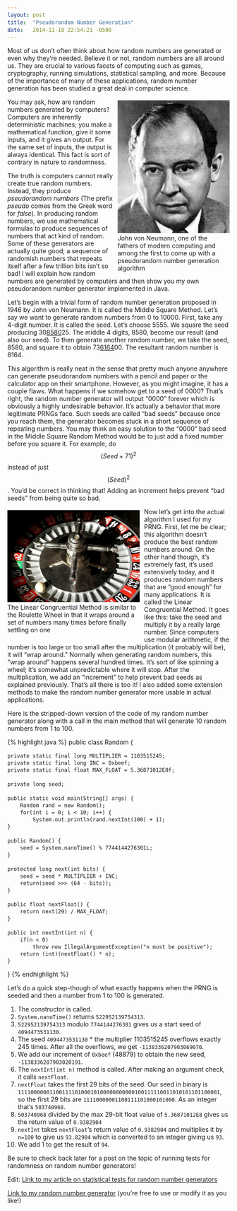 ```yaml
---
layout: post
title:  "Pseudorandom Number Generation"
date:   2014-11-18 22:54:21 -0500
---
```


Most of us don’t often think about how random numbers are generated or even why they’re needed. 
Believe it or not, random numbers are all around us. They are crucial to various facets of 
computing such as games, cryptography, running simulations, statistical sampling, and more. Because 
of the importance of many of these applications, random number generation has been studied a great 
deal in computer science.

<figure style="width: 254px; float: right; margin: 5px 0px 5px 10px;">
    <img src="/assets/von-neumann.jpg" alt="" />
    <figcaption>John von Neumann, one of the fathers of modern computing and among
        the first to come up with a pseudorandom number generation algorithm</figcaption>
</figure>
You may ask, how are random numbers generated by computers? Computers are inherently deterministic 
machines; you make a mathematical function, give it some inputs, and it gives an output. For the 
same set of inputs, the output is always identical. This fact is sort of contrary in nature to 
randomness.

The truth is computers cannot really create true random numbers. Instead, they produce *pseudorandom 
numbers* (The prefix *pseudo* comes from the Greek word for *false*). In producing random numbers, we 
use mathematical formulas to produce sequences of numbers that act kind of random. Some of these 
generators are actually quite good; a sequence of randomish numbers that repeats itself after a few 
trillion bits isn’t so bad! I will explain how random numbers are generated by computers and then 
show you my own pseudorandom number generator implemented in Java.

Let’s begin with a trivial form of random number generation proposed in 1946 by John von Neumann. 
It is called the Middle Square Method. Let’s say we want to generate random numbers from 0 to 
10000. First, take any 4-digit number. It is called the seed. Let’s choose 5555. We square the seed 
producing 30<u>8580</u>25. The middle 4 digits, 8580, become our result (and also our seed). To then 
generate another random number, we take the seed, 8580, and square it to obtain 73<u>6164</u>00. The 
resultant random number is 6164.

This algorithm is really neat in the sense that pretty much anyone anywhere can generate 
pseudorandom numbers with a pencil and paper or the calculator app on their smartphone. However, 
as you might imagine, it has a couple flaws. What happens if we somehow get to a seed of 0000? 
That’s right, the random number generator will output “0000” forever which is obviously a highly 
undesirable behavior. It’s actually a behavior that more legitimate PRNGs face. Such seeds are 
called “bad seeds” because once you reach them, the generator becomes stuck in a short sequence of 
repeating numbers. You may think an easy solution to the “0000” bad seed in the Middle Square 
Random Method would be to just add a fixed number before you square it. For example, do 
$$(Seed + 71)^2$$ instead of just $$(Seed)^2$$. You’d be correct in thinking that! Adding an increment 
helps prevent “bad seeds” from being quite so bad.

<figure style="width: 300px; float: left; margin: 5px 10px 5px 0px;">
    <img src="/assets/roulette.jpg" alt="" />
    <figcaption>The Linear Congruential Method is similar to the Roulette Wheel in that it wraps
        around a set of numbers many times before finally settling on one</figcaption>
</figure>
Now let’s get into the actual algorithm I used for my PRNG. First, let me be clear; this algorithm 
doesn’t produce the best random numbers around. On the other hand though, it’s extremely fast, it’s 
used extensively today, and it produces random numbers that are “good enough” for many 
applications. It is called the Linear Congruential Method. It goes like this: take the seed and 
multiply it by a really large number. Since computers use modular arithmetic, if the number is too 
large or too small after the multiplication (it probably will be), it will “wrap around.” Normally 
when generating random numbers, this “wrap around” happens several hundred times. It’s sort of 
like spinning a wheel; it’s somewhat unpredictable where it will stop. After the multiplication, we 
add an “increment” to help prevent bad seeds as explained previously. That’s all there is too it! 
I also added some extension methods to make the random number generator more usable in actual 
applications.

Here is the stripped-down version of the code of my random number generator along with a call in 
the main method that will generate 10 random numbers from 1 to 100.

{% highlight java %}
public class Random {

    private static final long MULTIPLIER = 1103515245;
    private static final long INC = 0xbeef;
    private static final float MAX_FLOAT = 5.36871012E8f; 

    private long seed;

    public static void main(String[] args) {
        Random rand = new Random();
        for(int i = 0; i < 10; i++) {
            System.out.println(rand.nextInt(100) + 1);
    }

    public Random() {
        seed = System.nanoTime() % 7744144276301L;
    }

    protected long next(int bits) {
        seed = seed * MULTIPLIER + INC;
        return(seed >>> (64 - bits));
    }

    public float nextFloat() {
        return next(29) / MAX_FLOAT;
    }

    public int nextInt(int n) {
        if(n < 0)
            throw new IllegalArgumentException("n must be positive");
        return (int)(nextFloat() * n);
    }
}
{% endhighlight %}

Let’s do a quick step-though of what exactly happens when the PRNG is seeded and then a number from 
1 to 100 is generated.

1.  The constructor is called.
2.  `System.nanoTime()` returns `522952139754313`.
3.  `522952139754313` modulo `7744144276301` gives us a start seed of `4094473531130`.
4.  The seed `4094473531130` * the multiplier 1103515245 overflows exactly 245 times. After all the 
    overflows, we get `-1138336207903069070`.
5.  We add our increment of `0xbeef` (48879) to obtain the new seed, `-1138336207903020191`.
6.  The `nextInt(int n)` method is called. After making an argument check, it calls `nextFloat`.
7.  `nextFloat` takes the first 29 bits of the seed. Our seed in binary is 
    `1111000000110011110100010100000000000100111110011010101101100001`, 
    so the first 29 bits are `11110000001100111101000101000`. As an integer that’s `503740968`.
8.  `503740968` divided by the max 29-bit float value of `5.36871012E8` gives us the return value 
    of `0.9382904`
9.  `nextInt` takes `nextFloat`’s return value of `0.9382904` and multiplies it by `n=100` to give 
    us `93.82904` which is converted to an integer giving us `93`.
10. We add 1 to get the result of `94`.

Be sure to check back later for a post on the topic of running tests for randomness on 
random number generators!

Edit: [Link to my article on statistical tests for random number generators][0]

[Link to my random number generator][1] (you’re free to use or modify it as you like!)

[0]: /2015/02/16/statistical-tests-for-random-number-generators.html
[1]: https://github.com/mgold95/random/blob/master/src/mgold/random/generators/LinearCongruentialRandom.java
